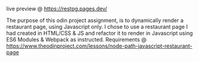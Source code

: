 live preview @ https://restpg.pages.dev/

The purpose of this odin project assignment, is to dynamically render a restaurant page, using Javascript only. 
I chose to use a restaurant page I had created in HTML/CSS & JS and refactor it to render in Javascript using ES6 Modules & Webpack as instructed.
Requirements @ https://www.theodinproject.com/lessons/node-path-javascript-restaurant-page
